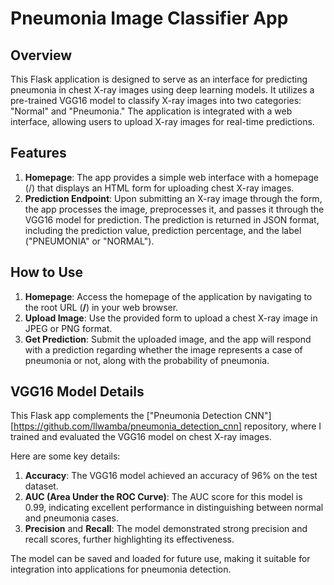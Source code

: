 # Pneumonia Image Classifier App

## Overview
This Flask application is designed to serve as an interface for predicting pneumonia in chest X-ray images using deep learning models. It utilizes a pre-trained VGG16 model to classify X-ray images into two categories: "Normal" and "Pneumonia." The application is integrated with a web interface, allowing users to upload X-ray images for real-time predictions.

## Features
1. **Homepage**: The app provides a simple web interface with a homepage (/) that displays an HTML form for uploading chest X-ray images.
2. **Prediction Endpoint**: Upon submitting an X-ray image through the form, the app processes the image, preprocesses it, and passes it through the VGG16 model for prediction. The prediction is returned in JSON format, including the prediction value, prediction percentage, and the label ("PNEUMONIA" or "NORMAL").

## How to Use

1. **Homepage**: Access the homepage of the application by navigating to the root URL (**/**) in your web browser.
2. **Upload Image**: Use the provided form to upload a chest X-ray image in JPEG or PNG format.
3. **Get Prediction**: Submit the uploaded image, and the app will respond with a prediction regarding whether the image represents a case of pneumonia or not, along with the probability of pneumonia.



## VGG16 Model Details
This Flask app complements the ["Pneumonia Detection CNN"][https://github.com/llwamba/pneumonia_detection_cnn] repository, where I trained and evaluated the VGG16 model on chest X-ray images.

Here are some key details:
1. **Accuracy**: The VGG16 model achieved an accuracy of 96% on the test dataset.
2. **AUC (Area Under the ROC Curve)**: The AUC score for this model is 0.99, indicating excellent performance in distinguishing between normal and pneumonia cases.
3. **Precision** and **Recall**: The model demonstrated strong precision and recall scores, further highlighting its effectiveness.

The model can be saved and loaded for future use, making it suitable for integration into applications for pneumonia detection.
